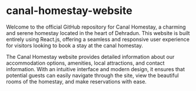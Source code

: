 # canal-homestay-website

Welcome to the official GitHub repository for Canal Homestay, a charming and serene homestay located in the heart of Dehradun. This website is built entirely using React.js, offering a seamless and responsive user experience for visitors looking to book a stay at the canal homestay.

The Canal Homestay website provides detailed information about our accommodation options, amenities, local attractions, and contact information. With an intuitive interface and modern design, it ensures that potential guests can easily navigate through the site, view the beautiful rooms of the homestay, and make reservations with ease.
